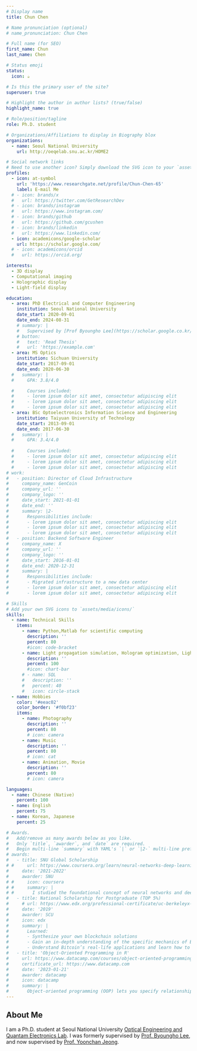 ```yaml
---
# Display name
title: Chun Chen

# Name pronunciation (optional)
# name_pronunciation: Chun Chen

# Full name (for SEO)
first_name: Chun
last_name: Chen

# Status emoji
status:
  icon: ☕️

# Is this the primary user of the site?
superuser: true

# Highlight the author in author lists? (true/false)
highlight_name: true

# Role/position/tagline
role: Ph.D. student

# Organizations/Affiliations to display in Biography blox
organizations:
  - name: Seoul National University
    url: http://oeqelab.snu.ac.kr/HOME2

# Social network links
# Need to use another icon? Simply download the SVG icon to your `assets/media/icons/` folder.
profiles:
  - icon: at-symbol
    url: 'https://www.researchgate.net/profile/Chun-Chen-65'
    label: E-mail Me
  # - icon: brands/x
  #   url: https://twitter.com/GetResearchDev
  # - icon: brands/instagram
  #   url: https://www.instagram.com/
  # - icon: brands/github
  #   url: https://github.com/gcushen
  # - icon: brands/linkedin
  #   url: https://www.linkedin.com/
  - icon: academicons/google-scholar
    url: https://scholar.google.com/
  # - icon: academicons/orcid
  #   url: https://orcid.org/

interests:
  - 3D display
  - Computational imaging
  - Holographic display
  - Light-field display

education:
  - area: PhD Electrical and Computer Engineering
    institution: Seoul National University
    date_start: 2020-09-01
    date_end: 2024-08-31
    # summary: |
    #   Supervised by [Prof Byoungho Lee](https://scholar.google.co.kr/citations?hl=en&user=VExwDP4AAAAJ&view_op=list_works&sortby=pubdate) and [Prof Yoonchan Jeong](http://oeqelab.snu.ac.kr/PROFJ).
    # button:
    #   text: 'Read Thesis'
    #   url: 'https://example.com'
  - area: MS Optics
    institution: Sichuan University
    date_start: 2017-09-01
    date_end: 2020-06-30
  #   summary: |
  #     GPA: 3.8/4.0

  #     Courses included:
  #     - lorem ipsum dolor sit amet, consectetur adipiscing elit
  #     - lorem ipsum dolor sit amet, consectetur adipiscing elit
  #     - lorem ipsum dolor sit amet, consectetur adipiscing elit
  - area: BSc Optoelectronics Information Science and Engineering
    institution: Taiyuan University of Technology
    date_start: 2013-09-01
    date_end: 2017-06-30
  #   summary: |
  #     GPA: 3.4/4.0
      
  #     Courses included:
  #     - lorem ipsum dolor sit amet, consectetur adipiscing elit
  #     - lorem ipsum dolor sit amet, consectetur adipiscing elit
  #     - lorem ipsum dolor sit amet, consectetur adipiscing elit
# work:
#   - position: Director of Cloud Infrastructure
#     company_name: GenCoin
#     company_url: ''
#     company_logo: ''
#     date_start: 2021-01-01
#     date_end: ''
#     summary: |2-
#       Responsibilities include:
#       - lorem ipsum dolor sit amet, consectetur adipiscing elit
#       - lorem ipsum dolor sit amet, consectetur adipiscing elit
#       - lorem ipsum dolor sit amet, consectetur adipiscing elit
#   - position: Backend Software Engineer
#     company_name: X
#     company_url: ''
#     company_logo: ''
#     date_start: 2016-01-01
#     date_end: 2020-12-31
#     summary: |
#       Responsibilities include:
#       - Migrated infrastructure to a new data center
#       - lorem ipsum dolor sit amet, consectetur adipiscing elit
#       - lorem ipsum dolor sit amet, consectetur adipiscing elit

# Skills
# Add your own SVG icons to `assets/media/icons/`
skills:
  - name: Technical Skills
    items:
      - name: Python,Matlab for scientific computing
        description: ''
        percent: 80
        #icon: code-bracket
      - name: Light propagation simulation, Hologram optimization, Light‑field rendering, HOE recording, etc.
        description: ''
        percent: 100
        #icon: chart-bar
      # - name: SQL
      #   description: ''
      #   percent: 40
      #   icon: circle-stack
  - name: Hobbies
    color: '#eeac02'
    color_border: '#f0bf23'
    items:
      - name: Photography
        description: ''
        percent: 80
        # icon: camera
      - name: Music
        description: ''
        percent: 80
        # icon: cat
      - name: Animation, Movie
        description: ''
        percent: 80
        # icon: camera

languages:
  - name: Chinese (Native)
    percent: 100
  - name: English
    percent: 75
  - name: Korean, Japanese
    percent: 25

# Awards.
#   Add/remove as many awards below as you like.
#   Only `title`, `awarder`, and `date` are required.
#   Begin multi-line `summary` with YAML's `|` or `|2-` multi-line prefix and indent 2 spaces below.
# awards:
#   - title: SNU Global Scholarship
# #     url: https://www.coursera.org/learn/neural-networks-deep-learning
#     date: '2021-2022'
#     awarder: SNU
# #     icon: coursera
# #     summary: |
# #       I studied the foundational concept of neural networks and deep learning. By the end, I was familiar with the significant technological trends driving the rise of deep learning; build, train, and apply fully connected deep neural networks; implement efficient (vectorized) neural networks; identify key parameters in a neural network’s architecture; and apply deep learning to your own applications.
#   - title: National Scholarship for Postgraduate (TOP 5%)
#     # url: https://www.edx.org/professional-certificate/uc-berkeleyx-blockchain-fundamentals
#     date: '2019'
#     awarder: SCU
#     icon: edx
#     summary: |
#       Learned:
#       - Synthesize your own blockchain solutions
#       - Gain an in-depth understanding of the specific mechanics of Bitcoin
#       - Understand Bitcoin’s real-life applications and learn how to attack and destroy Bitcoin, Ethereum, smart contracts and Dapps, and alternatives to Bitcoin’s Proof-of-Work consensus algorithm
#   - title: 'Object-Oriented Programming in R'
#     url: https://www.datacamp.com/courses/object-oriented-programming-with-s3-and-r6-in-r
#     certificate_url: https://www.datacamp.com
#     date: '2023-01-21'
#     awarder: datacamp
#     icon: datacamp
#     summary: |
#       Object-oriented programming (OOP) lets you specify relationships between functions and the objects that they can act on, helping you manage complexity in your code. This is an intermediate level course, providing an introduction to OOP, using the S3 and R6 systems. S3 is a great day-to-day R programming tool that simplifies some of the functions that you write. R6 is especially useful for industry-specific analyses, working with web APIs, and building GUIs.
---
```


## About Me

I am a Ph.D. student at Seoul National University [Optical Engineering and Quantam Electronics Lab](http://oeqelab.snu.ac.kr/HOME2). I was formerly supervised by [Prof. Byoungho Lee](https://scholar.google.co.kr/citations?hl=en&user=VExwDP4AAAAJ&view_op=list_works&sortby=pubdate), and now supervised by [Prof. Yoonchan Jeong](http://oeqelab.snu.ac.kr/PROFJ).

<!-- Chien Shiung Wu is a professor of artificial intelligence at the Stanford AI Lab. Her research interests include distributed robotics, mobile computing and programmable matter. She leads the Robotic Neurobiology group, which develops self-reconfiguring robots, systems of self-organizing robots, and mobile sensor networks. -->
